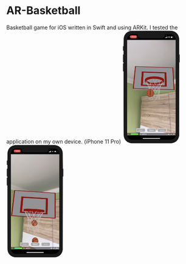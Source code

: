 # AR-Basketball
Basketball game for iOS written in Swift and using ARKit. I tested the application on my own device. (iPhone 11 Pro)
<img src="https://github.com/bence-t0th/AR-Basketball/blob/main/Screenshots/Screenshot%202021-03-24-1.png" style="width: 30%"/>
<img src="https://github.com/bence-t0th/AR-Basketball/blob/main/Screenshots/Screenshot%202021-03-24-2.png" style="width: 30%"/>
